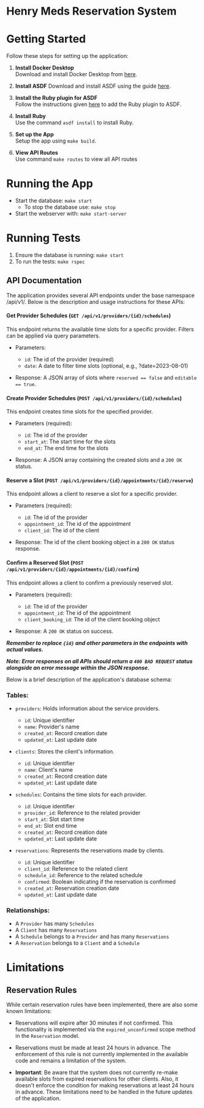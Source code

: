 # Henry Meds Reservation System

# Getting Started

Follow these steps for setting up the application:

1. **Install Docker Desktop**  
   Download and install Docker Desktop from [here](https://www.docker.com/get-started/).

2. **Install ASDF**
   Download and install ASDF using the guide [here](https://asdf-vm.com/guide/getting-started.html).

3. **Install the Ruby plugin for ASDF**  
   Follow the instructions given [here](https://github.com/asdf-vm/asdf-ruby) to add the Ruby plugin to ASDF.

4. **Install Ruby**  
   Use the command `asdf install` to install Ruby.

5. **Set up the App**   
   Setup the app using `make build`.

6. **View API Routes**  
   Use command `make routes` to view all API routes

# Running the App

- Start the database: `make start`
    - To stop the database use: `make stop`
- Start the webserver with: `make start-server`

# Running Tests

1. Ensure the database is running: `make start`
2. To run the tests: `make rspec`

## API Documentation

The application provides several API endpoints under the base namespace /api/v1/. Below is the description and usage instructions for these APIs:

#### Get Provider Schedules (`GET /api/v1/providers/{id}/schedules`)
This endpoint returns the available time slots for a specific provider. Filters can be applied via query parameters.

- Parameters:
    - `id`: The id of the provider (required)
    - `date`: A date to filter time slots (optional, e.g., ?date=2023-08-01)

- Response: A JSON array of slots where `reserved == false` and `editable == true`.

#### Create Provider Schedules (`POST /api/v1/providers/{id}/schedules`)
This endpoint creates time slots for the specified provider.

- Parameters (required):
    - `id`: The id of the provider
    - `start_at`: The start time for the slots
    - `end_at`: The end time for the slots

- Response: A JSON array containing the created slots and a `200 OK` status.

#### Reserve a Slot (`POST /api/v1/providers/{id}/appointments/{id}/reserve`)
This endpoint allows a client to reserve a slot for a specific provider.

- Parameters (required):
    - `id`: The id of the provider
    - `appointment_id`: The id of the appointment
    - `client_id`: The id of the client

- Response: The id of the client booking object in a `200 OK` status response.

#### Confirm a Reserved Slot (`POST /api/v1/providers/{id}/appointments/{id}/confirm`)
This endpoint allows a client to confirm a previously reserved slot.

- Parameters (required):
    - `id`: The id of the provider
    - `appointment_id`: The id of the appointment
    - `client_booking_id`: The id of the client booking object

- Response: A `200 OK` status on success.

***Remember to replace `{id}` and other parameters in the endpoints with actual values.***

***Note: Error responses on all APIs should return a `400 BAD REQUEST` status alongside an error message within the JSON response.***

Below is a brief description of the application's database schema:

### Tables:

- `providers`: Holds information about the service providers.
    - `id`: Unique identifier
    - `name`: Provider's name
    - `created_at`: Record creation date
    - `updated_at`: Last update date

- `clients`: Stores the client's information.
    - `id`: Unique identifier
    - `name`: Client's name
    - `created_at`: Record creation date
    - `updated_at`: Last update date

- `schedules`: Contains the time slots for each provider.
    - `id`: Unique identifier
    - `provider_id`: Reference to the related provider
    - `start_at`: Slot start time
    - `end_at`: Slot end time
    - `created_at`: Record creation date
    - `updated_at`:  Last update date

- `reservations`: Represents the reservations made by clients.
    - `id`: Unique identifier
    - `client_id`: Reference to the related client
    - `schedule_id`: Reference to the related schedule
    - `confirmed`: Boolean indicating if the reservation is confirmed
    - `created_at`: Reservation creation date
    - `updated_at`: Last update date

### Relationships:

- A `Provider` has many `Schedules`
- A `Client` has many `Reservations`
- A `Schedule` belongs to a `Provider` and has many `Reservations`
- A `Reservation` belongs to a `Client` and a `Schedule`

# Limitations

## Reservation Rules
While certain reservation rules have been implemented, there are also some known limitations:

- Reservations will expire after 30 minutes if not confirmed. This functionality is implemented via the `expired_unconfirmed` scope method in the `Reservation` model.

- Reservations must be made at least 24 hours in advance. The enforcement of this rule is not currently implemented in the available code and remains a limitation of the system.

- **Important**: Be aware that the system does not currently re-make available slots from expired reservations for other clients. Also, it doesn't enforce the condition for making reservations at least 24 hours in advance. These limitations need to be handled in the future updates of the application.